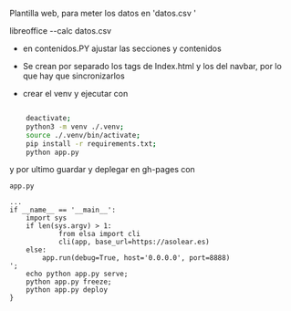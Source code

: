 
Plantilla web,
para meter los datos en 
'datos.csv
'

libreoffice --calc datos.csv

- en contenidos.PY ajustar las secciones y contenidos
- Se crean por separado los tags de Index.html y los del navbar, por lo que hay que sincronizarlos

  
- crear el venv y ejecutar con
``` bash

    deactivate;
    python3 -m venv ./.venv;
    source ./.venv/bin/activate;
    pip install -r requirements.txt;
    python app.py

```
y por ultimo guardar y deplegar en gh-pages con

```
app.py

...
if __name__ == '__main__':
    import sys
    if len(sys.argv) > 1:
            from elsa import cli
            cli(app, base_url=https://asolear.es)
    else:
        app.run(debug=True, host='0.0.0.0', port=8888)
';
    echo python app.py serve;
    python app.py freeze;
    python app.py deploy
}

```
